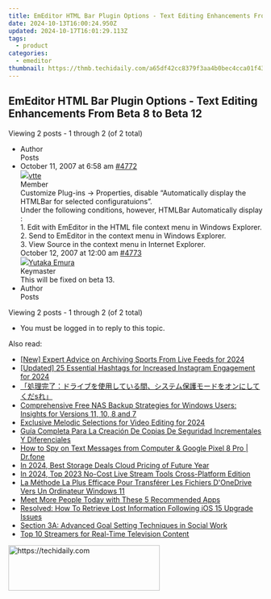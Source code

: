 ```yaml
---
title: EmEditor HTML Bar Plugin Options - Text Editing Enhancements From Beta 8 to Beta 12
date: 2024-10-13T16:00:24.950Z
updated: 2024-10-17T16:01:29.113Z
tags:
  - product
categories:
  - emeditor
thumbnail: https://thmb.techidaily.com/a65df42cc8379f3aa4b0bec4cca01f43716f0f93a74b7a32e511a24eeedbecef.jpg
---
```


## EmEditor HTML Bar Plugin Options - Text Editing Enhancements From Beta 8 to Beta 12

Viewing 2 posts - 1 through 2 (of 2 total)

* Author  
Posts
* October 11, 2007 at 6:58 am [#4772](https://tools.techidaily.com/emeditor/products/)  
[![](https://secure.gravatar.com/avatar/1cecf5908dece5099ceeb63625ec66dc?s=80&d=identicon&r=g)vtte](https://www.emeditor.com/forums/users/vtte/ "View vtte's profile")  
Member  
Customize Plug-ins -> Properties, disable “Automatically display the HTMLBar for selected configuratuions”.  
 Under the following conditions, however, HTMLBar Automatically display :  
 1\. Edit with EmEditor in the HTML file context menu in Windows Explorer.  
 2\. Send to EmEditor in the context menu in Windows Explorer.  
 3\. View Source in the context menu in Internet Explorer.  
October 12, 2007 at 12:00 am [#4773](https://tools.techidaily.com/emeditor/products/)  
[![](https://secure.gravatar.com/avatar/a0a6377144ed3636f985d87303f65ed2?s=80&d=identicon&r=g)Yutaka Emura](https://www.emeditor.com/forums/users/yemura/ "View Yutaka Emura's profile")  
Keymaster  
This will be fixed on beta 13.
* Author  
Posts

Viewing 2 posts - 1 through 2 (of 2 total)

* You must be logged in to reply to this topic.

<ins class="adsbygoogle"
     style="display:block"
     data-ad-format="autorelaxed"
     data-ad-client="ca-pub-7571918770474297"
     data-ad-slot="1223367746"></ins>

<ins class="adsbygoogle"
     style="display:block"
     data-ad-client="ca-pub-7571918770474297"
     data-ad-slot="8358498916"
     data-ad-format="auto"
     data-full-width-responsive="true"></ins>

<span class="atpl-alsoreadstyle">Also read:</span>
<div><ul>
<li><a href="https://video-capture.techidaily.com/new-expert-advice-on-archiving-sports-from-live-feeds-for-2024/"><u>[New] Expert Advice on Archiving Sports From Live Feeds for 2024</u></a></li>
<li><a href="https://instagram-videos.techidaily.com/updated-25-essential-hashtags-for-increased-instagram-engagement-for-2024/"><u>[Updated] 25 Essential Hashtags for Increased Instagram Engagement for 2024</u></a></li>
<li><a href="https://win-alternatives.techidaily.com/s/"><u>「処理完了：ドライブを使用している間、システム保護モードをオンにしてくだsれ」</u></a></li>
<li><a href="https://win-alternatives.techidaily.com/comprehensive-free-nas-backup-strategies-for-windows-users-insights-for-versions-11-10-8-and-7/"><u>Comprehensive Free NAS Backup Strategies for Windows Users: Insights for Versions 11, 10, 8 and 7</u></a></li>
<li><a href="https://fox-helps.techidaily.com/exclusive-melodic-selections-for-video-editing-for-2024/"><u>Exclusive Melodic Selections for Video Editing for 2024</u></a></li>
<li><a href="https://win-alternatives.techidaily.com/guia-completa-para-la-creacion-de-copias-de-seguridad-incrementales-y-diferenciales/"><u>Guía Completa Para La Creación De Copias De Seguridad Incrementales Y Diferenciales</u></a></li>
<li><a href="https://android-location-track.techidaily.com/how-to-spy-on-text-messages-from-computer-and-google-pixel-8-pro-drfone-by-drfone-virtual-android/"><u>How to Spy on Text Messages from Computer & Google Pixel 8 Pro | Dr.fone</u></a></li>
<li><a href="https://extra-resources.techidaily.com/in-2024-best-storage-deals-cloud-pricing-of-future-year/"><u>In 2024, Best Storage Deals Cloud Pricing of Future Year</u></a></li>
<li><a href="https://some-guidance.techidaily.com/in-2024-top-2023-no-cost-live-stream-tools-cross-platform-edition/"><u>In 2024, Top 2023 No-Cost Live Stream Tools Cross-Platform Edition</u></a></li>
<li><a href="https://win-alternatives.techidaily.com/la-methode-la-plus-efficace-pour-transferer-les-fichiers-donedrive-vers-un-ordinateur-windows-11/"><u>La Méthode La Plus Efficace Pour Transférer Les Fichiers D'OneDrive Vers Un Ordinateur Windows 11</u></a></li>
<li><a href="https://tech-recovery.techidaily.com/meet-more-people-today-with-these-5-recommended-apps/"><u>Meet More People Today with These 5 Recommended Apps</u></a></li>
<li><a href="https://win-alternatives.techidaily.com/resolved-how-to-retrieve-lost-information-following-ios-15-upgrade-issues/"><u>Resolved: How To Retrieve Lost Information Following iOS 15 Upgrade Issues</u></a></li>
<li><a href="https://win-alternatives.techidaily.com/section-3a-advanced-goal-setting-techniques-in-social-work/"><u>Section 3A: Advanced Goal Setting Techniques in Social Work</u></a></li>
<li><a href="https://extra-hints.techidaily.com/top-10-streamers-for-real-time-television-content/"><u>Top 10 Streamers for Real-Time Television Content</u></a></li>
</ul></div>

<!-- affiliate ads begin -->
<a href="https://wigfever.sjv.io/c/5597632/2005184/22899" target="_top" id="2005184">
  <img src="//a.impactradius-go.com/display-ad/22899-2005184" border="0" alt="https://techidaily.com" width="300" height="90"/>
</a>
<img height="0" width="0" src="https://wigfever.sjv.io/i/5597632/2005184/22899" style="position:absolute;visibility:hidden;" border="0" />
<!-- affiliate ads end -->


